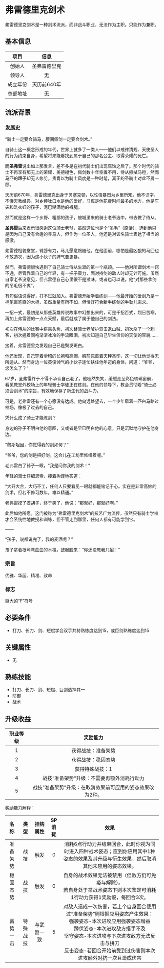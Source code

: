 # 弗雷德里克剑术

弗雷德里克剑术是一种剑术流派，而非战斗职业，无法作为主职，只能作为兼职。

## 基本信息

项目|信息
:--:|:--:
创始人|圣弗雷德里克
领导人|无
成立年份|天历前640年
总部地址|无

## 流派背景

### 发展史

“骑士一定要会骑马，腰间佩剑一定要会剑术。”

自骑士这一概念形成的年代，世界上就多了一类人——他们以戒律清规、天使圣人的行为约束自身，希望将来能够找到属于自己的那名公主、取得荣耀的死亡。

而**圣弗雷**说出如上那发言，差不多是在初代骑士们出现腐蚀之后了。那个时代的骑士不再享有那无上的荣耀，美德褪色，佩剑数十年空置不用，侍从擦拭马镫，然而马匹的蹄子却无人修剪。贵胄以为骑士风度是一种时髦，真正的圣骑士对此不屑一顾。

天历前670年，弗雷德里克出身于贝塞克顿，以性情暴烈为乡里所知。他不识字、不懂天教经典，对乡绅吐口水是他的爱好，马厩是他花费时间最多的地方，他是车夫和洗衣妇的孩子，泥巴糊满他的裤腿。

然而就是这样一个乡野、粗鄙的孩子，被城里来的骑士老爷选中，带去做了侍从。

**圣弗雷**后来表示很感谢这位骑士老爷，虽然这位也是个“吊毛”（原话），选到他只是因为自己没有合适的养马人，但作为一位圣人，他还是对该名骑士表达了相当的感激。

弗雷德相貌堂堂，臂膀有力，马儿愿意跟随他。在他面前，哪怕是最凶狠的马匹也不敢造次，因为这小伙子的脾气要更暴。

然而，弗雷德很快遇到了自己骑士侍从生涯的第一个瓶颈。——他对所谓剑术一窍不通，尽管靠着自己的年轻，有一把子蛮力，面对持剑的敌人时却无计可施。虽然自家老爷没意见，但弗雷德自己心里很不是滋味，或者也可以说，他“对那些拿剑的吊毛很不爽”。

有句俗语说得好，打不过就加入。弗雷德开始学着练剑——他最开始的爱剑乃是一柄笔直笔直的木棍，虽然重量有所不如，但恰好符合新手练剑的手劲儿需求。

一招一式，最初是从那些英雄传说故事中幻想出来的，可是千招百式，烈日苦寒，再加上弗雷德的一点点天赋，最后就成了属于他自己的剑法。

初次在侍从的比赛中崭露头角、初次替骑士老爷护驾击退山贼、初次杀了一个刺客，初次握着同袍渐渐冰冷的手流眼泪，初次知道自己毕生信仰的天使的容貌……

接着，弗雷德里克发现自己已是鬓发斑白。

他还发现，自己穿着滑稽的长袍和高帽，胸前佩戴着天秤圣印，这一切让他觉得无所适从。然而身边一位英俊帅气的小伙子连忙扶住他年迈的身体，问道：“爷爷，您怎么了？”

67岁，圣弗雷终于不得不承认自己老了。他哑然失笑，缓缓走至彩色琉璃窗前，看见教堂外校场上的年轻骑士学徒正在练剑。在他的领导下，教会贯彻着“骑士必须会剑术”的宗旨，有效地保存了新生代的战斗力。

可是，老弗雷还有一个心愿没有达成。他向远处望去，一个少年牵着一匹白马路过校场，像极了过去的自己。

凭什么成了骑士才能练剑？

身边的孙子不明白他的意图，又或者是早已明白他的心意，只是沉默地守护在他身边。

“黎斯坦因，你觉得我的剑如何？”

“爷爷，您的剑是把好剑。这会儿在工坊里修缮着呢。”

老弗雷白了孙子一眼，“我是问你我的剑术！”

年轻的骑士仔细思索，接着拘谨地答道：

“大开大合，大巧不工，任何人只要看见一眼就都能铭记于心。实在是非常高妙的剑术，但若不修习数年，难以精通。”

老弗雷摸了摸胡子，终于笑了，他说：“那就好，那就好啊。”

此后如他所愿，这门被称为“弗雷德里克剑术”的技艺广为流传，虽然只有骑士学校才会系统性地教授和训练，但不管走到哪里，任何人都有可能学到它。

——

“孩子，说都说完了，我的麦酒呢？”

孩子拿着根弯弯曲曲的木棍，鼓起脸来：“你还没教我几招！”

### 宗旨

优雅、华丽、精准、致命

### 标志

巨大的“F”符号

## 必要条件

* 打刀、长刀、剑、短棍学会双手共持熟练度达到15，或巨剑熟练度达到15

## 关键属性

* 无

## 熟练技能

* 打刀、长刀、剑、短棍、巨剑选择其一
* 防御
* 战术

## 升级收益

职业等级|奖励能力
:--:|:--:
1|获得战技：准备架势
2|获得战技：稳固态势
3|获得特殊战技：1
4|战技“准备架势”升级：不需要再额外消耗行动力
5|战技“准备架势”升级：在取消效果前可应用的姿态效果改为2种。

奖励能力解释：

名称|类型|挂钩属性|SP消耗|效果
:--:|:--:|:--:|:--:|:--:
准备架势|战技|触发|0|消耗6点行动力并结束回合，此时你视为同时进入四种战术姿态；直到你应用其中1种姿态的效果及其升级与衍生效果，然后取消其他未应用的姿态效果。
稳固态势|战技|触发|0|自身的战术效果无法被禁用（但敌方仍可免疫与解除）。<br>若自身处于某战术姿态下则本次鉴定可消耗1行动力获得1奖励骰，每回合3次。
蓄势一击|特殊战技|与武器一致|5|对敌人造成一次伤害，若上个自身回合使用过“准备架势”则根据应用姿态产生效果：<br>强袭姿态-本次进攻应用强袭姿态增益<br>蹲伏姿态-本次进攻敌方措手不及<br>坚守姿态-本次进攻与下次进攻敌方无法反击与拼刀<br>反击姿态-若回合开始前受到过伤害则本次进攻额外对抗一次且造成伤害
